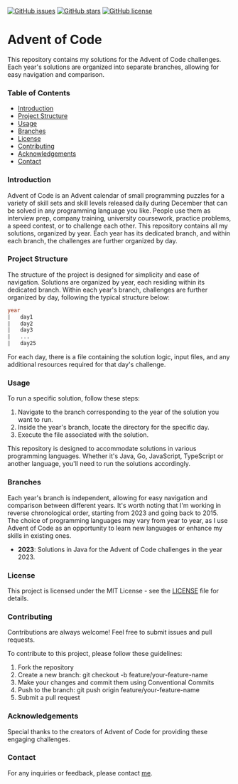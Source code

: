 [![GitHub issues](https://img.shields.io/github/issues/ynncstslv/advent-of-code)](https://github.com/ynncstslv/advent-of-code/issues)
[![GitHub stars](https://img.shields.io/github/starsynncstslv/advent-of-code)](https://github.com/ynncstslv/advent-of-code/stargazers)
[![GitHub license](https://img.shields.io/github/license/ynncstslv/advent-of-code)](https://github.com/ynncstslv/advent-of-code/blob/main/LICENSE)

# Advent of Code

This repository contains my solutions for the Advent of Code challenges. Each year's solutions are organized into separate branches, allowing for easy navigation and comparison.

### Table of Contents

- [Introduction](#introduction)
- [Project Structure](#project-structure)
- [Usage](#usage)
- [Branches](#branches)
- [License](#license)
- [Contributing](#contributing)
- [Acknowledgements](#acknowledgements)
- [Contact](#contact)

### Introduction

Advent of Code is an Advent calendar of small programming puzzles for a variety of skill sets and skill levels released daily during December that can be solved in any programming language you like. People use them as interview prep, company training, university coursework, practice problems, a speed contest, or to challenge each other. This repository contains all my solutions, organized by year. Each year has its dedicated branch, and within each branch, the challenges are further organized by day.

### Project Structure

The structure of the project is designed for simplicity and ease of navigation. Solutions are organized by year, each residing within its dedicated branch. Within each year's branch, challenges are further organized by day, following the typical structure below:

```sql
year
|   day1
|   day2
|   day3
|   ...
|   day25
```

For each day, there is a file containing the solution logic, input files, and any additional resources required for that day's challenge.

### Usage

To run a specific solution, follow these steps:

1. Navigate to the branch corresponding to the year of the solution you want to run.
2. Inside the year's branch, locate the directory for the specific day.
3. Execute the file associated with the solution.

This repository is designed to accommodate solutions in various programming languages. Whether it's Java, Go, JavaScript, TypeScript or another language, you'll need to run the solutions accordingly.

### Branches

Each year's branch is independent, allowing for easy navigation and comparison between different years. It's worth noting that I'm working in reverse chronological order, starting from 2023 and going back to 2015. The choice of programming languages may vary from year to year, as I use Advent of Code as an opportunity to learn new languages or enhance my skills in existing ones.

- **2023**: Solutions in Java for the Advent of Code challenges in the year 2023.

### License

This project is licensed under the MIT License - see the [LICENSE](./LICENSE) file for details.

### Contributing

Contributions are always welcome! Feel free to submit issues and pull requests.

To contribute to this project, please follow these guidelines:

1. Fork the repository
2. Create a new branch: git checkout -b feature/your-feature-name
3. Make your changes and commit them using Conventional Commits
4. Push to the branch: git push origin feature/your-feature-name
5. Submit a pull request

### Acknowledgements

Special thanks to the creators of Advent of Code for providing these engaging challenges.

### Contact

For any inquiries or feedback, please contact [me](your_email@example.com).
